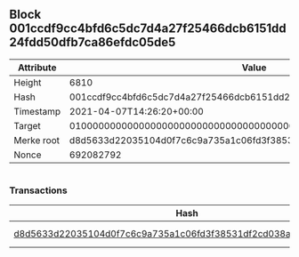 ## Block 001ccdf9cc4bfd6c5dc7d4a27f25466dcb6151dd24fdd50dfb7ca86efdc05de5

Attribute | Value
--- | ---
Height | 6810
Hash | 001ccdf9cc4bfd6c5dc7d4a27f25466dcb6151dd24fdd50dfb7ca86efdc05de5
Timestamp | 2021-04-07T14:26:20+00:00
Target | 0100000000000000000000000000000000000000000000000000000000000000
Merke root | d8d5633d22035104d0f7c6c9a735a1c06fd3f38531df2cd038ac9084e3904afa
Nonce | 692082792

```

```

### Transactions

Hash | Amount
--- | ---
[d8d5633d22035104d0f7c6c9a735a1c06fd3f38531df2cd038ac9084e3904afa](d8d5633d22035104d0f7c6c9a735a1c06fd3f38531df2cd038ac9084e3904afa.md) | 10.00000000 SKEPTI 
